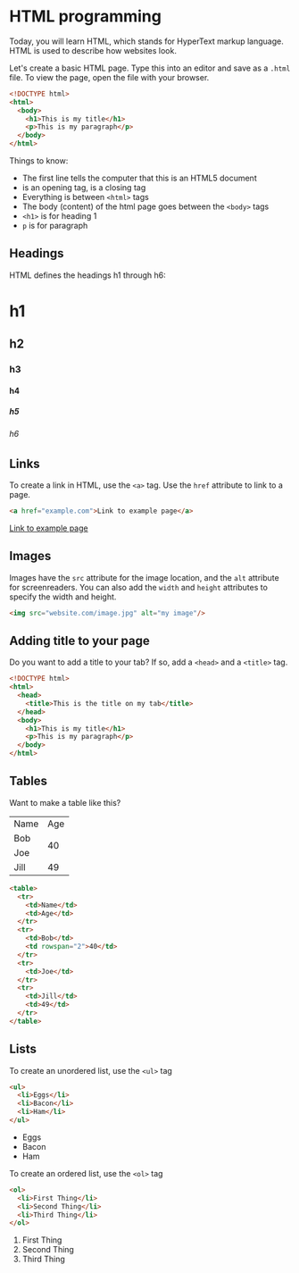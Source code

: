 # HTML programming

Today, you will learn HTML, which stands for HyperText markup language. HTML is used to describe how websites look.

Let's create a basic HTML page. Type this into an editor and save as a `.html` file. To view the page, open the file with your browser.

```html
<!DOCTYPE html>
<html>
  <body>
    <h1>This is my title</h1>
    <p>This is my paragraph</p>
  </body>
</html>
```

Things to know:

- The first line tells the computer that this is an HTML5 document
- <x> is an opening tag, </x> is a closing tag
- Everything is between `<html>` tags
- The body (content) of the html page goes between the `<body>` tags
- `<h1>` is for heading 1
- `p` is for paragraph

## Headings

HTML defines the headings h1 through h6:

# h1
## h2
### h3
#### h4
##### h5
###### h6

## Links

To create a link in HTML, use the `<a>` tag. Use the `href` attribute to link to a page.

```html
<a href="example.com">Link to example page</a>
```

[Link to example page](example.com)

## Images

Images have the `src` attribute for the image location, and the `alt` attribute for screenreaders. You can also add the `width` and `height` attributes to specify the width and height.

```html
<img src="website.com/image.jpg" alt="my image"/>
```

## Adding title to your page

Do you want to add a title to your tab? If so, add a `<head>` and a `<title>` tag.

```html
<!DOCTYPE html>
<html>
  <head>
    <title>This is the title on my tab</title>
  </head>
  <body>
    <h1>This is my title</h1>
    <p>This is my paragraph</p>
  </body>
</html>
```

## Tables

Want to make a table like this?

<table>
  <tr>
    <td>Name</td>
    <td>Age</td>
  </tr>
  <tr>
    <td>Bob</td>
    <td rowspan="2">40</td>
  </tr>
  <tr>
    <td>Joe</td>
  </tr>
  <tr>
    <td>Jill</td>
    <td>49</td>
  </tr>
</table>

```html
<table>
  <tr>
    <td>Name</td>
    <td>Age</td>
  </tr>
  <tr>
    <td>Bob</td>
    <td rowspan="2">40</td>
  </tr>
  <tr>
    <td>Joe</td>
  </tr>
  <tr>
    <td>Jill</td>
    <td>49</td>
  </tr>
</table>
```

## Lists

To create an unordered list, use the `<ul>` tag

```html
<ul>
  <li>Eggs</li>
  <li>Bacon</li>
  <li>Ham</li>
</ul>
```

<ul>
  <li>Eggs</li>
  <li>Bacon</li>
  <li>Ham</li>
</ul>


To create an ordered list, use the `<ol>` tag

```html
<ol>
  <li>First Thing</li>
  <li>Second Thing</li>
  <li>Third Thing</li>
</ol>
```

<ol>
  <li>First Thing</li>
  <li>Second Thing</li>
  <li>Third Thing</li>
</ol>
